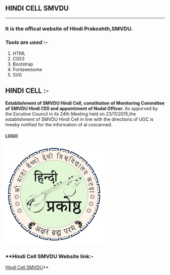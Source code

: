 ## **HINDI CELL SMVDU** 
_____________________________________________________________________________________________________________________________
### It is the offical website of Hindi Prakoshth,SMVDU. 

###  ***Tools are used :-*** 

1. HTML
2. CSS3
3. Bootstrap
4. Fontawesome
5. SVG



## **HINDI CELL :-** 

**Establishment of SMVDU Hindi Cell, constitution of Monitoring Committee of SMVDU Hindi CEll and appointment of Nodal Officer.** As apporved by the Excutive Council in its 24th Meeting held on 23/11/2015,the establishment of SMVDU Hindi Cell in line with the directions of UGC is hreeby notified for the information of al concerned.



#### **LOGO**

![Hindi Cell](assets/images/logo.png)



### **Hindi Cell SMVDU Website link:-
[Hindi Cell SMVDU](http://hindicell.smvdu.ac.in/)**





